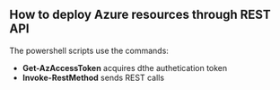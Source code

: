 <properties
pageTitle= 'How to deploy Azure resources through REST API'
description= "How to deploy Azure resources through REST API"
documentationcenter: na
services=""
documentationCenter="github"
authors="fabferri"
manager=""
editor=""/>

<tags
   ms.service="configuration-Example-Azure"
   ms.devlang="na"
   ms.topic="article"
   ms.tgt_pltfrm="na"
   ms.workload="na"
   ms.date="07/03/2022"
   ms.author="fabferri" />

## How to deploy Azure resources through REST API
The powershell scripts use the commands:
* **Get-AzAccessToken** acquires dthe authetication token 
* **Invoke-RestMethod**  sends REST calls



<!--Image References-->


<!--Link References-->

